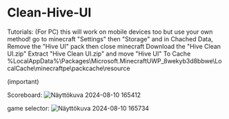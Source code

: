 # Clean-Hive-UI



Tutorials: (For PC) this will work on mobile devices too but use your own method!
go to minecraft "Settings" then "Storage" and in Chached Data, Remove the "Hive UI" pack then close minecraft
Download the "Hive Clean UI.zip" 
Extract "Hive Clean UI.zip" and move "Hive UI" To Cache %LocalAppData%\Packages\Microsoft.MinecraftUWP_8wekyb3d8bbwe\LocalCache\minecraftpe\packcache\resource


(important)

Scoreboard:
![Näyttökuva 2024-08-10 165412](https://github.com/user-attachments/assets/3db4b6fc-d280-4ddb-ad6c-97918e651b46)

game selector:
![Näyttökuva 2024-08-10 165734](https://github.com/user-attachments/assets/b47e99d9-fefe-4d5f-be85-85934ba15bcb)
